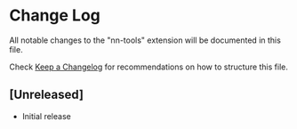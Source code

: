 # Change Log

All notable changes to the "nn-tools" extension will be documented in this file.

Check [Keep a Changelog](http://keepachangelog.com/) for recommendations on how to structure this file.

## [Unreleased]

- Initial release